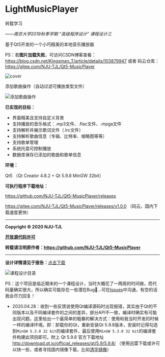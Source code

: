 # LightMusicPlayer

转载学习

*——南京大学2019秋季学期 “高级程序设计” 课程设计三*

基于Qt5开发的一个小巧精美的本地音乐播放器



PS：若**图片加载失败**，可访问CSDN博客查看：https://blog.csdn.net/Kingsman_T/article/details/103879947  或者  码云仓库：https://gitee.com/NJU-TJL/Qt5-MusicPlayer 

![cover](./image.assets/cover.png)

添加歌曲操作（自动过滤可播放类型文件）

![添加歌曲操作](./image.assets/show.gif)



**已实现的目标：**

- 界面精美且支持自定义背景
- 支持播放的音乐格式：.mp3文件、.flac文件、.mpga文件
- 支持解析并展示歌词文件（.lrc文件）
- 支持解析歌曲信息（专辑、比特率、缩略图等等）
- 支持歌单管理
- 系统托盘可控制播放
- 数据库保存已添加的歌曲和歌单信息

  

**环境：**

Qt5 （Qt Creator 4.8.2 + Qt 5.9.8 MinGW 32bit）  



**可执行程序下载地址：**

https://github.com/NJU-TJL/Qt5-MusicPlayer/releases

https://gitee.com/NJU-TJL/Qt5-MusicPlayer/releases/v1.0.0    （码云，国内下载速度更快）

****

**Copyright © 2020 NJU-TJL**  

**[开放源代码许可](https://github.com/NJU-TJL/Qt5-MusicPlayer/blob/master/LICENSE)**

**转载请注明原作者：https://github.com/NJU-TJL/Qt5-MusicPlayer**  

****

**设计详情请见于报告：**[点击下载](https://github.com/NJU-TJL/Qt5-MusicPlayer/raw/master/doc/%E8%AF%BE%E7%A8%8B%E8%AE%BE%E8%AE%A1%E6%8A%A5%E5%91%8A%20-%20%E9%9F%B3%E4%B9%90%E6%92%AD%E6%94%BE%E5%99%A8.pdf)

![课程设计目录](./image.assets/my-report.png)



PS：这个项目是临近期末的一个课程设计，当时大概花了一两周的时间做，而代码量确实很大，所以确实可能存在一些潜在Bug🤣...可在[Issues](https://github.com/NJU-TJL/Qt5-MusicPlayer/issues)中沟通，有空的话我会尽力回复！



+ 2020.04.28：收到一些反馈说使用Qt编译源码时出现报错，其实由于Qt的不同版本以及不同编译套件的之间的差异，部分API不一致，编译时确实有可能出现问题。这里给出一个最简单的粗暴的解决方式：使用和我当时开发的时候一样的编译环境。即：卸载你的Qt，重新安装Qt 5.9.8版本，安装时记得勾选到`MinGW 5.3.0 32 bit`的编译套件，最后使用`MinGW 5.3.0 32 bit`的编译套件构建此项目即可。附上 Qt 5.9.8 官方下载地址  http://download.qt.io/official_releases/qt/5.9/5.9.8/   （使用迅雷下载或许可以快一些，或者寻找国内镜像下载，比如[清华镜像](https://mirrors.tuna.tsinghua.edu.cn/qt/official_releases/qt/5.9/5.9.8/)）
